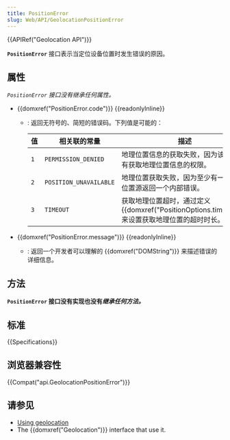 ```yaml
---
title: PositionError
slug: Web/API/GeolocationPositionError
---
```


{{APIRef("Geolocation API")}}

**`PositionError`** 接口表示当定位设备位置时发生错误的原因。

## 属性

_`PositionError` 接口没有继承任何属性。_

- {{domxref("PositionError.code")}} {{readonlyInline}}

  - : 返回无符号的、简短的错误码。下列值是可能的：

    | 值  | 相关联的常量           | 描述                                                                                                          |
    | --- | ---------------------- | ------------------------------------------------------------------------------------------------------------- |
    | `1` | `PERMISSION_DENIED`    | 地理位置信息的获取失败，因为该页面没有获取地理位置信息的权限。                                                |
    | `2` | `POSITION_UNAVAILABLE` | 地理位置获取失败，因为至少有一个内部位置源返回一个内部错误。                                                  |
    | `3` | `TIMEOUT`              | 获取地理位置超时，通过定义{{domxref("PositionOptions.timeout")}} 来设置获取地理位置的超时时长。 |

- {{domxref("PositionError.message")}} {{readonlyInline}}
  - : 返回一个开发者可以理解的 {{domxref("DOMString")}} 来描述错误的详细信息。

## 方法

**`PositionError` 接口没有实现也没有*继承任何方法。***

## 标准

{{Specifications}}

## 浏览器兼容性

{{Compat("api.GeolocationPositionError")}}

## 请参见

- [Using geolocation](/zh-CN/docs/WebAPI/Using_geolocation)
- The {{domxref("Geolocation")}} interface that use it.
